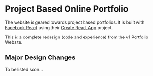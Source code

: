 Project Based Online Portfolio
========

The website is geared towards project based portfolios.  It is built with [Facebook React](http://facebook.github.io/react/) using their [Create React App](https://github.com/facebookincubator/create-react-app) project.

This is a complete redesign (code and experience) from the v1 Portfolio Website.

<h2>Major Design Changes</h2>
To be listed soon...
